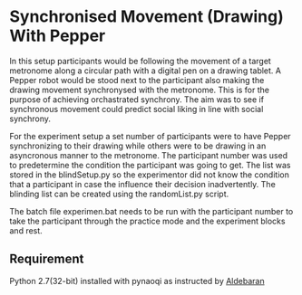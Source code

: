 # Synchronised Movement (Drawing) With Pepper
In this setup participants would be following the movement of a target metronome along a circular path with a digital pen on a drawing tablet. A Pepper robot would be stood next to the participant also making the drawing movement synchronysed with the metronome. This is for the purpose of achieving orchastrated synchrony. The aim was to see if synchronous movement could predict social liking in line with social synchrony.

For the experiment setup a set number of participants were to have Pepper synchronizing to their drawing while others were to be drawing in an asyncronous manner to the metronome. The participant number was used to predetermine the condition the participant was going to get. The list was stored in the blindSetup.py so the experimentor did not know the condition that a participant in case the influence their decision inadvertently. The blinding list can be created using the randomList.py script.

The batch file experimen.bat needs to be run with the participant number to take the participant through the practice mode and the experiment blocks and rest.

## Requirement
Python 2.7(32-bit) installed with pynaoqi as instructed by [Aldebaran](http://doc.aldebaran.com/2-5/dev/python/install_guide.html)
